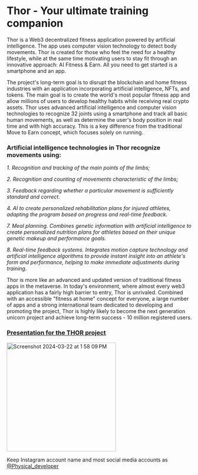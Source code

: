 # Thor - Your ultimate training companion 

Thor is a Web3 decentralized fitness application powered by artificial intelligence. The app uses computer vision technology to detect body movements. Thor is created for those who feel the need for a healthy lifestyle, while at the same time motivating users to stay fit through an innovative approach: AI Fitness & Earn. All you need to get started is a smartphone and an app.

The project's long-term goal is to disrupt the blockchain and home fitness industries with an application incorporating artificial intelligence, NFTs, and tokens. The main goal is to create the world's most popular fitness app and allow millions of users to develop healthy habits while receiving real crypto assets.
Thor uses advanced artificial intelligence and computer vision technologies to recognize 32 joints using a smartphone and track all basic human movements, as well as determine the user's body position in real time and with high accuracy. This is a key difference from the traditional Move to Earn concept, which focuses solely on running.


### Artificial intelligence technologies in Thor recognize movements using:

_1. Recognition and tracking of the main points of the limbs;_

_2. Recognition and counting of movements characteristic of the limbs;_

_3. Feedback regarding whether a particular movement is sufficiently standard and correct._

_4. AI to create personalized rehabilitation plans for injured athletes, adapting the program based on progress and real-time feedback._

_7. Meal planning. Combines genetic information with artificial intelligence to create personalized nutrition plans for athletes based on their unique genetic makeup and performance goals._

_8. Real-time feedback systems. Integrates motion capture technology and artificial intelligence algorithms to provide instant insight into an athlete's form and performance, helping to make immediate adjustments during training._


Thor is more like an advanced and updated version of traditional fitness apps in the metaverse. In today's environment, where almost every web3 application has a fairly high barrier to entry, Thor is unrivaled. Combined with an accessible "fitness at home" concept for everyone, a large number of apps and a strong international team dedicated to developing and promoting the project, Thor is highly likely to become the next generation unicorn project and achieve long-term success - 10 million registered users.  


### [Presentation for the THOR project](https://www.canva.com/design/DAF-whcr3dw/tO_C-87zsdHE-ZvCtQfM_w/edit?utm_content=DAF-whcr3dw&utm_campaign=designshare&utm_medium=link2&utm_source=sharebutton)
 <img width="296" alt="Screenshot 2024-03-22 at 1 58 09 PM" src="https://github.com/halinakryvanos/Thor/assets/115924234/e2e426ec-39f9-4f54-91a8-784f48379191">

 
Keep Instagram account name and most social media accounts as [@Physical_developer](https://ig.me/m/physical_developer?ref=thor)

